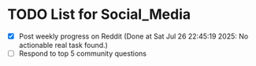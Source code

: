 # TODO List for Social_Media

- [x] Post weekly progress on Reddit  (Done at Sat Jul 26 22:45:19 2025: No actionable real task found.)
- [ ] Respond to top 5 community questions